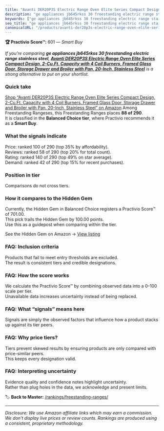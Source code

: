 ```yaml
---
title: "Avanti DER20P3S Electric Range Oven Elite Series Compact Design, 2-Cu.Ft. Capacity with 4 Coil Burners, Framed Glass Door, Storage Drawer and Broiler with Pan, 20-Inch, Stainless Steel"
description: "ge appliances jb645rkss 30 freestanding electric range stainless steel: Data-driven within Balanced Choice ranking using the Practivio Score™. Positioned by qu…"
keywords: ["ge appliances jb645rkss 30 freestanding electric range stainless steel"]
seo_title: "ge appliances jb645rkss 30 freestanding electric range stainless steel — Smart Buy Balanced Choice (2025)"
canonicalURL: "/products/avanti-der20p3s-electric-range-oven-elite-series-compact-design-2-cuft-capacity-with-4-coil-burners-framed-glass-door-storage-drawer-and-broiler-with-pan-20-inch-stainless-steel-B00QLPZES6/"
---
```


**🏆 Practivio Score™:** 601 — _Smart Buy_


*If you're comparing **ge appliances jb645rkss 30 freestanding electric range stainless steel**, **[Avanti DER20P3S Electric Range Oven Elite Series Compact Design, 2-Cu.Ft. Capacity with 4 Coil Burners, Framed Glass Door, Storage Drawer and Broiler with Pan, 20-Inch, Stainless Steel](https://www.amazon.com/dp/B00QLPZES6?tag=practivio-20)** is a strong alternative to put on your shortlist.*
### Quick take
[Shop “Avanti DER20P3S Electric Range Oven Elite Series Compact Design, 2-Cu.Ft. Capacity with 4 Coil Burners, Framed Glass Door, Storage Drawer and Broiler with Pan, 20-Inch, Stainless Steel” on Amazon](https://www.amazon.com/dp/B00QLPZES6?tag=practivio-20)
Among Freestanding Rangeses, this Freestanding Ranges places **88 of 290**.  
It is classified in the **Balanced Choice tier**, where Practivio recommends it as a **Smart Buy**.

### What the signals indicate
Price: ranked 100 of 290 (top 35% by affordability).  
Reviews: ranked 58 of 290 (top 20% for total count).  
Rating: ranked 140 of 290 (top 49% on star average).  
Demand: ranked 42 of 290 (top 15% for recent purchases).

### Position in tier
Comparisons do not cross tiers.

### How it compares to the Hidden Gem
Currently, the Hidden Gem in Balanced Choice registers a Practivio Score™ of 701.00.  
This pick trails the Hidden Gem by 100.00 points.  
Use this as a guidepost when comparing within the tier.  

See the Hidden Gem on Amazon → [View listing](https://www.amazon.com/dp/B07FWRTVYZ?tag=practivio-20)

### FAQ: Inclusion criteria
Products that fail to meet entry thresholds are excluded.  
The result is consistent tiers and credible designations.

### FAQ: How the score works
We calculate the Practivio Score™ by combining observed data into a 0–100 scale per tier.  
Unavailable data increases uncertainty instead of being replaced.

### FAQ: What “signals” means here
Signals are simply the observed factors that influence how a product stacks up against its tier peers.

### FAQ: Why price tiers?
Tiers prevent skewed results by ensuring products are only compared with price-similar peers.  
This keeps every designation valid.

### FAQ: Interpreting uncertainty
Evidence quality and confidence notes highlight uncertainty.  
Rather than plug holes in the data, we acknowledge and present limits.


🏷️ **Back to Master:** [/rankings/freestanding-ranges/](/rankings/freestanding-ranges/)

---
_Disclosure: We use Amazon affiliate links which may earn a commission. We don’t display live prices or review counts. Rankings are produced using a consistent, proprietary methodology._

